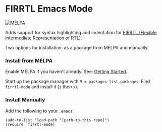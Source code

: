 FIRRTL Emacs Mode
========================================

[![MELPA](https://melpa.org/packages/firrtl-mode-badge.svg)](https://melpa.org/#/firrtl-mode)

Adds support for syntax highlighting and indentation for [FIRRTL (Flexible Intermediate Representation of RTL)](https://github.com/freechipsproject/firrtl).

Two options for installation: as a package from MELPA and manually.

### Install from MELPA

Enable MELPA if you haven't already. See: [Getting Started](http://melpa.org/#/getting-started).

Start up the package manager with `M-x packages-list-packages`. Find `firrtl-mode` and install it (`i` then `x`).

### Install Manually

Add the following to your `.emacs`:
```elisp
(add-to-list 'load-path "[path-to-this-repo]")
(require `firrtl-mode)
```
